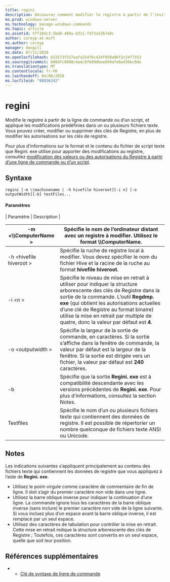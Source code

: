```yaml
---
title: regini
description: Découvrez comment modifier le registre à partir de l’invite de commandes ou à l’aide d’un script.
ms.prod: windows-server
ms.technology: manage-windows-commands
ms.topic: article
ms.assetid: 5ff18dc3-5bd8-400a-b311-fd73a3267e8c
author: coreyp-at-msft
ms.author: coreyp
manager: dongill
ms.date: 07/11/2018
ms.openlocfilehash: 632573f317eafa254f6c434f959a06f2c24f7353
ms.sourcegitcommit: b00d7c8968c4adc8f699dbee694afe6ed36bc9de
ms.translationtype: MT
ms.contentlocale: fr-FR
ms.lasthandoff: 04/08/2020
ms.locfileid: "80836242"
---
```

# <a name="regini"></a>regini

Modifie le registre à partir de la ligne de commande ou d’un script, et applique les modifications prédéfinies dans un ou plusieurs fichiers texte. Vous pouvez créer, modifier ou supprimer des clés de Registre, en plus de modifier les autorisations sur les clés de registre.

Pour plus d’informations sur le format et le contenu du fichier de script texte que Regini. exe utilise pour apporter des modifications au registre, consultez [modification des valeurs ou des autorisations du Registre à partir d’une ligne de commande ou d’un script](https://support.microsoft.com/help/264584/how-to-change-registry-values-or-permissions-from-a-command-line-or-a).

## <a name="syntax"></a>Syntaxe

```
regini [-m \\machinename | -h hivefile hiveroot][-i n] [-o outputWidth][-b] textFiles...
```

#### <a name="parameters"></a>Paramètres

| Paramètre | Description |

|-m \<\\\\ComputerName >|Spécifie le nom de l’ordinateur distant avec un registre à modifier. Utilisez le format **\\\\ComputerName**.|
|---------------------|-|
|-h \<hivefile hiveroot >|Spécifie la ruche de registre local à modifier. Vous devez spécifier le nom du fichier Hive et la racine de la ruche au format **hivefile hiveroot**.|
|-i \<n >|Spécifie le niveau de mise en retrait à utiliser pour indiquer la structure arborescente des clés de Registre dans la sortie de la commande. L’outil **Regdmp. exe** (qui obtient les autorisations actuelles d’une clé de Registre au format binaire) utilise la mise en retrait par multiple de quatre, donc la valeur par défaut est **4**.|
|-o \<outputwidth >|Spécifie la largeur de la sortie de commande, en caractères. Si la sortie s’affiche dans la fenêtre de commande, la valeur par défaut est la largeur de la fenêtre. Si la sortie est dirigée vers un fichier, la valeur par défaut est **240** caractères.|
|-b|Spécifie que la sortie **Regini. exe** est à compatibilité descendante avec les versions précédentes de **Regini. exe**. Pour plus d'informations, consultez la section Notes.|
|Textfiles|Spécifie le nom d’un ou plusieurs fichiers texte qui contiennent des données de registre. Il est possible de répertorier un nombre quelconque de fichiers texte ANSI ou Unicode.|

## <a name="remarks"></a>Notes

Les indications suivantes s’appliquent principalement au contenu des fichiers texte qui contiennent les données de registre que vous appliquez à l’aide de **Regini. exe**.
-   Utilisez le point-virgule comme caractère de commentaire de fin de ligne. Il doit s’agir du premier caractère non vide dans une ligne.
-   Utilisez la barre oblique inverse pour indiquer la continuation d’une ligne. La commande ignore tous les caractères de la barre oblique inverse (sans inclure) le premier caractère non vide de la ligne suivante. Si vous incluez plus d’un espace avant la barre oblique inverse, il est remplacé par un seul espace.
-   Utilisez des caractères de tabulation pour contrôler la mise en retrait. Cette mise en retrait indique la structure arborescente des clés de Registre ; Toutefois, ces caractères sont convertis en un seul espace, quelle que soit leur position.

## <a name="additional-references"></a>Références supplémentaires

-   - [Clé de syntaxe de ligne de commande](command-line-syntax-key.md)